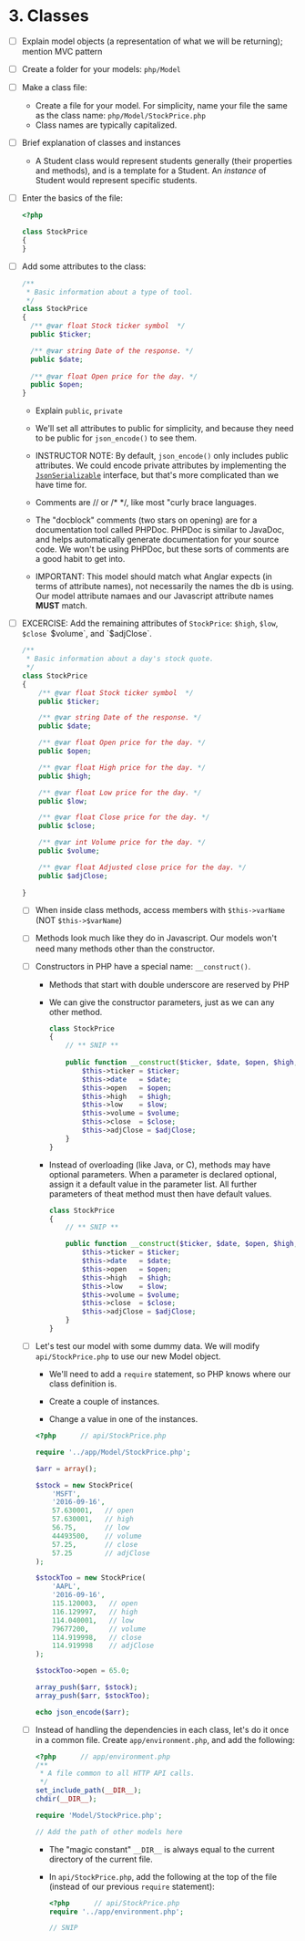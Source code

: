 # 3. Classes 

- [ ] Explain model objects (a representation of what we will be returning); mention MVC pattern

- [ ] Create a folder for your models: `php/Model`

- [ ] Make a class file:

  - Create a file for your model. For simplicity, name your file the same as
    the class name: `php/Model/StockPrice.php`
  - Class names are typically capitalized.

- [ ] Brief explanation of classes and instances

  - A Student class would represent students generally (their properties and
    methods), and is a template for a Student. An *instance* of Student would
    represent specific students.

- [ ] Enter the basics of the file:
  
  ```php
  <?php
  
  class StockPrice
  {
  }
  ```

- [ ] Add some attributes to the class:
  
  ```php
  /**
   * Basic information about a type of tool.
   */
  class StockPrice
  {
    /** @var float Stock ticker symbol  */
    public $ticker;

    /** @var string Date of the response. */
    public $date;
	
    /** @var float Open price for the day. */
    public $open;
  }
  ```

    - Explain `public`, `private`

    - We'll set all attributes to public for simplicity, and because they need
      to be public for `json_encode()` to see them.

    - INSTRUCTOR NOTE: By default, `json_encode()` only includes public
      attributes. We could encode private attributes by implementing the
      [`JsonSerializable`](http://php.net/manual/en/class.jsonserializable.php)
      interface, but that's more complicated than we have time for.

    - Comments are // or /* */, like most "curly brace languages.
    
    - The "docblock" comments (two stars on opening) are for a documentation
      tool called PHPDoc. PHPDoc is similar to JavaDoc, and helps automatically
      generate documentation for your source code. We won't be using PHPDoc,
      but these sorts of comments are a good habit to get into.
    
    - IMPORTANT: This model should match what Anglar expects (in terms of
      attribute names), not necessarily the names the db is using. Our model
      attribute namaes and our Javascript attribute names **MUST** match.
    
- [ ] EXCERCISE: Add the remaining attributes of `StockPrice`: 
  `$high`, `$low`, `$close `$volume`, and `$adjClose`.

  ```php
  /**
   * Basic information about a day's stock quote.
   */
  class StockPrice
  {
      /** @var float Stock ticker symbol  */
      public $ticker;
  
      /** @var string Date of the response. */
      public $date;
  
      /** @var float Open price for the day. */
      public $open;
  
      /** @var float High price for the day. */
      public $high;
  
      /** @var float Low price for the day. */
      public $low;
  
      /** @var float Close price for the day. */
      public $close;
  
      /** @var int Volume price for the day. */
      public $volume;
  
      /** @var float Adjusted close price for the day. */
      public $adjClose;
 
  }
  
  ```

  - [ ] When inside class methods, access members with `$this->varName`
    (NOT `$this->$varName`)
    
  - [ ] Methods look much like they do in Javascript. Our models won't need
    many methods other than the constructor.
    
  - [ ] Constructors in PHP have a special name: `__construct()`.

    - Methods that start with double underscore are reserved by PHP

    - We can give the constructor parameters, just as we can any other method.
    
      ```php
      class StockPrice
      {
          // ** SNIP **
     
          public function __construct($ticker, $date, $open, $high, $low, $volume, $close, $adjClose) {
              $this->ticker = $ticker;
              $this->date   = $date;
              $this->open   = $open;
              $this->high   = $high;
              $this->low    = $low;
              $this->volume = $volume;
              $this->close  = $close;
              $this->adjClose = $adjClose;
          }
      }
      ```

    - Instead of overloading (like Java, or C), methods may have optional 
	  parameters. When a parameter is declared optional, assign it a default value
	  in the parameter list. All further parameters of theat method must then have 
	  default values.
    
      ```php
      class StockPrice
      {
          // ** SNIP **
      
          public function __construct($ticker, $date, $open, $high, $low, $volume, $close = null, $adjClose = null) {
              $this->ticker = $ticker;
              $this->date   = $date;
              $this->open   = $open;
              $this->high   = $high;
              $this->low    = $low;
              $this->volume = $volume;
              $this->close  = $close;
              $this->adjClose = $adjClose;
          }
      }
      ```

  - [ ] Let's test our model with some dummy data. We will modify `api/StockPrice.php`
    to use our new Model object.
    
    - We'll need to add a `require` statement, so PHP knows where our class
      definition is.
      
    - Create a couple of instances.
    
    - Change a value in one of the instances.

    ```php
    <?php      // api/StockPrice.php
    
    require '../app/Model/StockPrice.php';
    
    $arr = array();
    
    $stock = new StockPrice(
        'MSFT',
		'2016-09-16',
		57.630001,   // open
		57.630001,   // high
		56.75,       // low
		44493500,    // volume
		57.25,       // close
		57.25        // adjClose
    );

    $stockToo = new StockPrice(
        'AAPL',             
        '2016-09-16',           
        115.120003,   // open
        116.129997,   // high            
        114.040001,   // low
	    79677200,     // volume
		114.919998,   // close
	    114.919998    // adjClose      
    );
    
    $stockToo->open = 65.0;
    
    array_push($arr, $stock);
    array_push($arr, $stockToo);
    
    echo json_encode($arr);
    ```
    
  - [ ] Instead of handling the dependencies in each class, let's do it once in
    a common file. Create `app/environment.php`, and add the following:
    
      ```php
      <?php      // app/environment.php
      /**
       * A file common to all HTTP API calls.
       */
      set_include_path(__DIR__);
      chdir(__DIR__);
      
      require 'Model/StockPrice.php';
      
      // Add the path of other models here
      ```
    
    - The "magic constant" `__DIR__` is always equal to the current directory
      of the current file.
    
    - In `api/StockPrice.php`, add the following at the top of the file
      (instead of our previous `require` statement):
    
      ```php
      <?php      // api/StockPrice.php
      require '../app/environment.php';
      
      // SNIP
      ```
